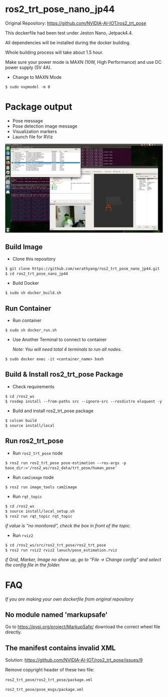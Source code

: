 # ros2_trt_pose_nano_jp44
Original Repository: https://github.com/NVIDIA-AI-IOT/ros2_trt_pose

This dockerfile had been test under Jeston Nano, Jetpack4.4.

All dependencies will be installed during the docker building.

Whole building process will take about 1.5 hour.

Make sure your power mode is MAXN (10W, High Performance) and use DC power supply (5V 4A).

- Change to MAXN Mode

```
$ sudo nvpmodel -m 0
```

# Package output
- Pose message
- Pose detection image message
- Visualization markers
- Launch file for RViz

![alt text](images/output.png "Output")

## Build Image

- Clone this repository

```
$ git clone https://github.com/xerathyang/ros2_trt_pose_nano_jp44.git
$ cd ros2_trt_pose_nano_jp44
```

- Build Docker

```
$ sudo sh docker_build.sh
```

## Run Container

- Run container

```
$ sudo sh docker_run.sh
```

- Use Another Terminal to connect to container
  
  *Note: You will need total 4 terminals to run all nodes.*

```
$ sudo docker exec -it <container_name> bash
```

## Build & Install ros2_trt_pose Package

- Check requirements

```
$ cd /ros2_ws
$ rosdep install --from-paths src --ignore-src --rosdistro eloquent -y
```

- Build and install ros2_trt_pose package

```
$ colcon build
$ source install/local
```

## Run ros2_trt_pose

- Run ```ros2_trt_pose``` node

```
$ ros2 run ros2_trt_pose pose-estimation --ros-args -p base_dir:='/ros2_ws/ros2_data/trt_pose/human_pose'
```

- Run ```cam2image``` node

```
$ ros2 run image_tools cam2image
```

- Run ```rqt_topic```

```
$ cd /ros2_ws
$ source install/local_setup.sh
$ ros2 run rqt_topic rqt_topic
```

*if value is "no monitored", check the box in front of the topic.*

- Run ```rviz2```

```
$ cd /ros2_ws/src/ros2_trt_pose/ros2_trt_pose
$ ros2 run rviz2 rviz2 lanuch/pose_estimation.rviz
```

*if Grid, Marker, Image no show up, go to "File -> Change config" and select the config file in the folder.*

# FAQ

*If you are making your own dockerfile from original repository*

## No module named 'markupsafe'

Go to https://pypi.org/project/MarkupSafe/ download the correct wheel file directly.

## The manifest contains invalid XML

Solution: https://github.com/NVIDIA-AI-IOT/ros2_trt_pose/issues/9

Remove copyright header of these two file:

```ros2_trt_pose/ros2_trt_pose/package.xml```

```ros2_trt_pose/pose_msgs/package.xml```